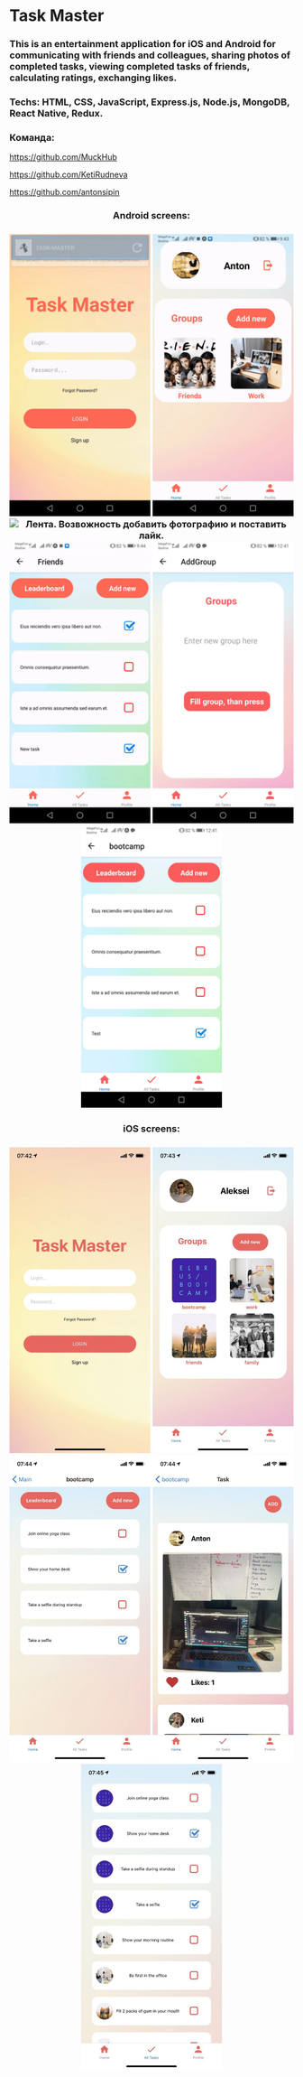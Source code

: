 # Task Master

<h3> This is an entertainment application for iOS and Android for communicating with friends and colleagues, sharing photos of completed tasks, viewing completed tasks of friends, calculating ratings, exchanging likes.
</h3>
  
<h3>
Techs: HTML, CSS, JavaScript, Express.js, Node.js, MongoDB, React Native, Redux.
</h3>
 
 <h3>
Команда:
</h3>

https://github.com/MuckHub

https://github.com/KetiRudneva

https://github.com/antonsipin

<h3 align="center">
Android screens:
</h3>
  <h3 align="center">
  <img src="assets/Android_gif_0.gif" width="250" title="Экран регистрации">
  <img src="assets/Android_gif_1.gif" width="250" title="Экран добавления задачи">
  <img src="assets/Android_gif_2.gif" width="250" title="Лента. Возвожность добавить фотографию и поставить лайк.">
  <img src="assets/Android_gif_3.gif" width="250" title="Рейтинг на экране Liderboard">
  <img src="assets/Android_2.jpg" width="250" title="Экран добавления группы">
  <img src="assets/Android_3.jpg" width="250" alt="Лента. Возвожность добавить фотографию и поставить лайк.">
 </h3>

<h3 align="center">
iOS screens:
</h3>

<h3 align="center">
  <img src="assets/1" width="250" title="Экран регистрации">
  <img src="assets/2" width="250" alt="Аккаунт пользователя">
  <img src="assets/3" width="250" title="Экран добавления задачи">
  <img src="assets/4" width="250" alt="Лента. Возвожность добавить фотографию и поставить лайк.">
  <img src="assets/5" width="250" alt="Список всех задач">
</h3>
